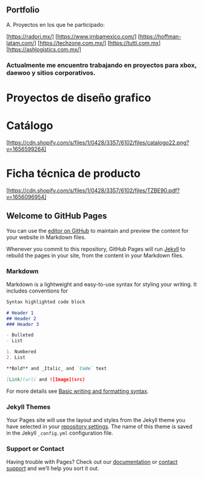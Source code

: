 ## Portfolio


A. Proyectos en los que he participado:

[https://radori.mx/]
[https://www.jrnbamexico.com/]
[https://hoffman-latam.com/]
[https://techzone.com.mx/]
[https://tutti.com.mx]
[https://ashlogistics.com.mx/]

### Actualmente me encuentro trabajando en proyectos para xbox, daewoo y sitios corporativos.


# Proyectos de diseño grafico

# Catálogo 
[https://cdn.shopify.com/s/files/1/0428/3357/6102/files/catalogo22.png?v=1656599264]

# Ficha técnica de producto 

[https://cdn.shopify.com/s/files/1/0428/3357/6102/files/TZBE90.pdf?v=1656096954]









## Welcome to GitHub Pages

You can use the [editor on GitHub](https://github.com/daveinwords/portfolio/edit/gh-pages/index.md) to maintain and preview the content for your website in Markdown files.

Whenever you commit to this repository, GitHub Pages will run [Jekyll](https://jekyllrb.com/) to rebuild the pages in your site, from the content in your Markdown files.

### Markdown

Markdown is a lightweight and easy-to-use syntax for styling your writing. It includes conventions for

```markdown
Syntax highlighted code block

# Header 1
## Header 2
### Header 3

- Bulleted
- List

1. Numbered
2. List

**Bold** and _Italic_ and `Code` text

[Link](url) and ![Image](src)
```

For more details see [Basic writing and formatting syntax](https://docs.github.com/en/github/writing-on-github/getting-started-with-writing-and-formatting-on-github/basic-writing-and-formatting-syntax).

### Jekyll Themes

Your Pages site will use the layout and styles from the Jekyll theme you have selected in your [repository settings](https://github.com/daveinwords/portfolio/settings/pages). The name of this theme is saved in the Jekyll `_config.yml` configuration file.

### Support or Contact

Having trouble with Pages? Check out our [documentation](https://docs.github.com/categories/github-pages-basics/) or [contact support](https://support.github.com/contact) and we’ll help you sort it out.
